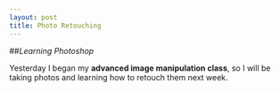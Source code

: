 ```yaml
---
layout: post
title: Photo Retouching
---
```


##*Learning Photoshop*

Yesterday I began my **advanced image manipulation class**, so I will be taking photos and learning how to retouch them next week. 
